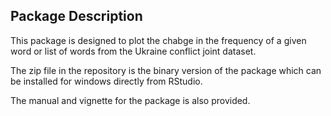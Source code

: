 ## Package Description

This package is designed to plot the chabge in the frequency of a given word or list of words from the Ukraine conflict joint dataset. 

The zip file in the repository is the binary version of the package which can be installed for windows directly from RStudio. 

The manual and vignette for the package is also provided. 
